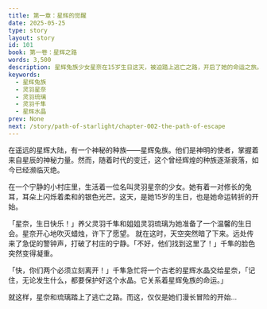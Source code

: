 ```yaml
---
title: 第一章：星辉的觉醒
date: 2025-05-25
type: story
layout: story
id: 101
book: 第一卷：星辉之路
words: 3,500
description: 星辉兔族少女星奈在15岁生日这天，被迫踏上逃亡之路，开启了她的命运之旅。
keywords:
  - 星辉兔族
  - 灵羽星奈
  - 灵羽琉璃
  - 灵羽千隼
  - 星辉水晶
prev: None
next: /story/path-of-starlight/chapter-002-the-path-of-escape
---
```

在遥远的星辉大陆，有一个神秘的种族——星辉兔族。他们是神明的使者，掌握着来自星辰的神秘力量。然而，随着时代的变迁，这个曾经辉煌的种族逐渐衰落，如今已经濒临灭绝。

在一个宁静的小村庄里，生活着一位名叫灵羽星奈的少女。她有着一对修长的兔耳，耳朵上闪烁着柔和的银色光芒。这天，是她15岁的生日，也是她命运转折的开始。

「星奈，生日快乐！」养父灵羽千隼和姐姐灵羽琉璃为她准备了一个温馨的生日会。星奈开心地吹灭蜡烛，许下了愿望。
就在这时，天空突然暗了下来。远处传来了急促的警钟声，打破了村庄的宁静。「不好，他们找到这里了！」千隼的脸色突然变得凝重。

「快，你们两个必须立刻离开！」千隼急忙将一个古老的星辉水晶交给星奈，「记住，无论发生什么，都要保护好这个水晶。它关系着星辉兔族的命运。」

就这样，星奈和琉璃踏上了逃亡之路。而这，仅仅是她们漫长冒险的开始...